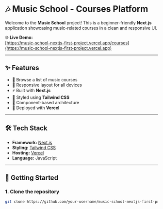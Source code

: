 # 🎶 Music School - Courses Platform

Welcome to the **Music School** project! This is a beginner-friendly **Next.js** application showcasing music-related courses in a clean and responsive UI.

🌐 **Live Demo:**  
[https://music-school-nextjs-first-project.vercel.app/courses](https://music-school-nextjs-first-project.vercel.app)

---

## ✨ Features

- 🎸 Browse a list of music courses
- 📱 Responsive layout for all devices
- ⚡ Built with **Next.js**
- 💅 Styled using **Tailwind CSS**
- 🔁 Component-based architecture
- 🚀 Deployed with **Vercel**

---

## 🛠️ Tech Stack

- **Framework:** [Next.js](https://nextjs.org/)
- **Styling:** [Tailwind CSS](https://tailwindcss.com/)
- **Hosting:** [Vercel](https://vercel.com/)
- **Language:** JavaScript

---

## 🚀 Getting Started

### 1. Clone the repository

```bash
git clone https://github.com/your-username/music-school-nextjs-first-project.git
